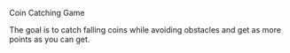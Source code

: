 Coin Catching Game

The goal is to catch falling coins while avoiding obstacles and get as more points as you can get.

